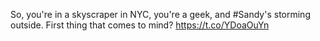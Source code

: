 So, you're in a skyscraper in NYC, you're a geek, and #Sandy's storming outside. First thing that comes to mind? <a href="https://t.co/YDoaOuYn">https://t.co/YDoaOuYn</a>